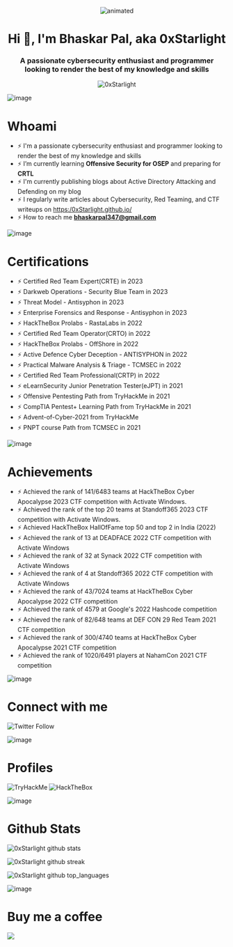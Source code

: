 <p align="center">
  <img src="intro.gif" alt="animated" />
</p>

<h1 align="center">Hi 👋, I'm Bhaskar Pal, aka 0xStarlight</h1>
<h3 align="center">A passionate cybersecurity enthusiast and programmer looking to render the best of my knowledge and skills</h3>
<p align="center"> <img src="https://komarev.com/ghpvc/?username=0xStarlight" alt="0xStarlight" /> </p>

![image](https://user-images.githubusercontent.com/59029171/162222621-7e7fbad3-4f33-4964-94a8-6f6189e97142.png)

# Whoami
- ⚡ I'm a passionate cybersecurity enthusiast and programmer looking to render the best of my knowledge and skills
- ⚡ I’m currently learning **Offensive Security for OSEP** and preparing for **CRTL**
- ⚡ I'm currently publishing blogs about Active Directory Attacking and Defending on my blog
- ⚡ I regularly write articles about Cybersecurity, Red Teaming, and CTF writeups on [https:/0xStarlight.github.io/](https://0xStarlight.github.io/)
- ⚡ How to reach me **bhaskarpal347@gmail.com**

![image](https://user-images.githubusercontent.com/59029171/162222621-7e7fbad3-4f33-4964-94a8-6f6189e97142.png)

# Certifications
- ⚡ Certified Red Team Expert(CRTE) in 2023
- ⚡ Darkweb Operations - Security Blue Team in 2023
- ⚡ Threat Model - Antisyphon in 2023
- ⚡ Enterprise Forensics and Response - Antisyphon in 2023
- ⚡ HackTheBox Prolabs - RastaLabs in 2022
- ⚡ Certified Red Team Operator(CRTO) in 2022
- ⚡ HackTheBox Prolabs - OffShore in 2022
- ⚡ Active Defence Cyber Deception - ANTISYPHON in 2022
- ⚡ Practical Malware Analysis & Triage - TCMSEC in 2022
- ⚡ Certified Red Team Professional(CRTP) in 2022
- ⚡ eLearnSecurity Junior Penetration Tester(eJPT) in 2021
- ⚡ Offensive Pentesting Path from TryHackMe in 2021
- ⚡ CompTIA Pentest+ Learning Path from TryHackMe in 2021
- ⚡ Advent-of-Cyber-2021 from TryHackMe
- ⚡ PNPT course Path from TCMSEC in 2021


![image](https://user-images.githubusercontent.com/59029171/162222621-7e7fbad3-4f33-4964-94a8-6f6189e97142.png)

# Achievements
- ⚡ Achieved the rank of 141/6483 teams at HackTheBox Cyber Apocalypse 2023 CTF competition with Activate Windows.
- ⚡ Achieved the rank of the top 20 teams at Standoff365 2023 CTF competition with Activate Windows.
- ⚡ Achieved HackTheBox HallOfFame top 50 and top 2 in India (2022)
- ⚡ Achieved the rank of 13 at DEADFACE 2022 CTF competition with Activate Windows
- ⚡ Achieved the rank of 32 at Synack 2022 CTF competition with Activate Windows
- ⚡ Achieved the rank of 4 at Standoff365 2022 CTF competition with Activate Windows
- ⚡ Achieved the rank of 43/7024 teams at HackTheBox Cyber Apocalypse 2022 CTF competition
- ⚡ Achieved the rank of 4579 at Google's 2022 Hashcode competition
- ⚡ Achieved the rank of 82/648 teams at DEF CON 29 Red Team 2021 CTF competition
- ⚡ Achieved the rank of 300/4740 teams at HackTheBox Cyber Apocalypse 2021 CTF competition 
- ⚡ Achieved the rank of 1020/6491 players at NahamCon 2021 CTF competition

![image](https://user-images.githubusercontent.com/59029171/162222621-7e7fbad3-4f33-4964-94a8-6f6189e97142.png)

# Connect with me
<img alt="Twitter Follow" src="https://img.shields.io/twitter/follow/Bhaskarpal__?color=blue&label=follow%20%40Bhaskarpal__&logo=twitter&style=for-the-badge">

![image](https://user-images.githubusercontent.com/59029171/162222621-7e7fbad3-4f33-4964-94a8-6f6189e97142.png)

# Profiles
<img src="https://tryhackme-badges.s3.amazonaws.com/biscuit.png" alt="TryHackMe"> <img src="https://www.hackthebox.eu/badge/image/244565" alt="HackTheBox">

![image](https://user-images.githubusercontent.com/59029171/162222621-7e7fbad3-4f33-4964-94a8-6f6189e97142.png)

# Github Stats
![0xStarlight github stats](https://github-readme-stats.vercel.app/api?username=0xStarlight&show_icons=true&theme=tokyonight)  

![0xStarlight github streak](https://github-readme-streak-stats.herokuapp.com/?user=0xStarlight&theme=tokyonight&hide_border=false)

![0xStarlight github top_languages](https://github-readme-stats-sigma-five.vercel.app/api/top-langs/?username=0xStarlight&layout=compact&langs_count=16&theme=tokyonight)

![image](https://user-images.githubusercontent.com/59029171/162222621-7e7fbad3-4f33-4964-94a8-6f6189e97142.png)

# Buy me a coffee
<a href="https://www.buymeacoffee.com/0xStarlight"><img src="https://img.buymeacoffee.com/button-api/?text=Buy me an OSEP?&emoji=&slug=0xStarlight&button_colour=b86e19&font_colour=ffffff&font_family=Poppins&outline_colour=ffffff&coffee_colour=FFDD00" /></a>
